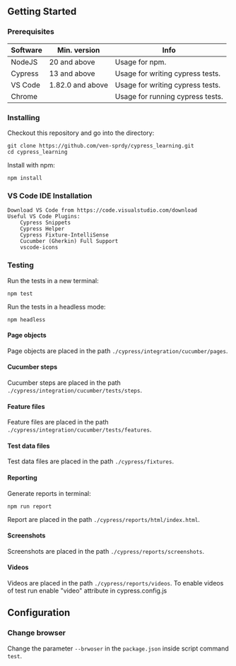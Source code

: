 ## Getting Started

### Prerequisites

| Software | Min. version     | Info                             | 
|----------|------------------|----------------------------------|
| NodeJS   | 20 and above     | Usage for npm.                   |
| Cypress  | 13 and above     | Usage for writing cypress tests. |
| VS Code  | 1.82.0 and above | Usage for writing cypress tests. |
| Chrome   |                  | Usage for running cypress tests. |

### Installing

Checkout this repository and go into the directory:

```
git clone https://github.com/ven-sprdy/cypress_learning.git
cd cypress_learning
```

Install with npm: 

```
npm install
```

### VS Code IDE Installation

```
Download VS Code from https://code.visualstudio.com/download
Useful VS Code Plugins:
    Cypress Snippets
    Cypress Helper
    Cypress Fixture-IntelliSense
    Cucumber (Gherkin) Full Support
    vscode-icons
```

### Testing

Run the tests in a new terminal:

```
npm test
```

Run the tests in a headless mode:

```
npm headless
```

#### Page objects

Page objects are placed in the path `./cypress/integration/cucumber/pages`.

#### Cucumber steps

Cucumber steps are placed in the path `./cypress/integration/cucumber/tests/steps`.

#### Feature files

Feature files are placed in the path `./cypress/integration/cucumber/tests/features`.

#### Test data files

Test data files are placed in the path `./cypress/fixtures`.

#### Reporting

Generate reports in terminal:

```
npm run report
```

Report are placed in the path `./cypress/reports/html/index.html`.

#### Screenshots

Screenshots are placed in the path `./cypress/reports/screenshots`.

#### Videos

Videos are placed in the path `./cypress/reports/videos`. To enable videos of test run enable "video" attribute in cypress.config.js

## Configuration

### Change browser

Change the parameter `--brwoser` in the `package.json` inside script command `test`.
